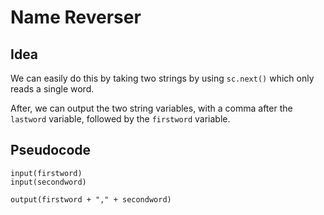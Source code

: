 # Name Reverser
## Idea

We can easily do this by taking two strings by using `sc.next()` which only reads a single word.

After, we can output the two string variables, with a comma after the `lastword` variable, followed by the `firstword` variable.

## Pseudocode

```
input(firstword)
input(secondword)

output(firstword + "," + secondword)
```

